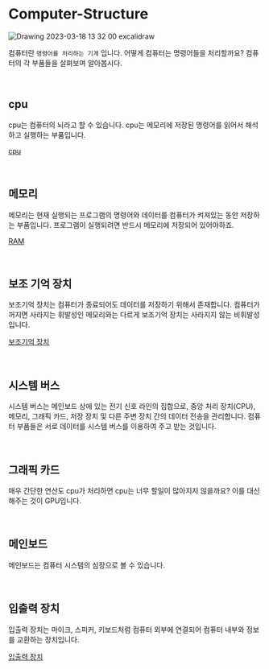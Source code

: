 # Computer-Structure
![Drawing 2023-03-18 13 32 00 excalidraw](https://github.com/gkqkehs7/Computer-Structure/assets/77993709/73f27ce9-c128-4493-a036-62a20d528020)

컴퓨터란 `명령어를 처리하는 기계` 입니다. 어떻게 컴퓨터는 명령어들을 처리할까요? 컴퓨터의 각 부품들을 살펴보며 알아봅시다.

<br/>

## cpu

cpu는 컴퓨터의 뇌라고 할 수 있습니다. cpu는 메모리에 저장된 명령어를 읽어서 해석하고 실행하는 부품입니다.

[cpu](https://www.notion.so/cpu-ecb8b88b57ae4ded9ece95148b8b7c56?pvs=21)

<br/>

## 메모리

메모리는 현재 실행되는 프로그램의 명령어와 데이터를 컴퓨터가 켜져있는 동안 저장하는 부품입니다. 프로그램이 실행되려면 반드시 메모리에 저장되어 있어야하죠.

[RAM](https://github.com/gkqkehs7/Computer-Structure/blob/main/memory.md)

<br/>

## 보조 기억 장치

보조기억 장치는 컴퓨터가 종료되어도 데이터를 저장하기 위해서 존재합니다. 컴퓨터가 꺼지면 사라지는 휘발성인 메모리와는 다르게 보조기억 장치는 사라지지 않는 비휘발성입니다.

[보조기억 장치](https://www.notion.so/3ee975d3a9d444138c396a4801d75a58?pvs=21)

<br/>

## 시스템 버스

시스템 버스는 메인보드 상에 있는 전기 신호 라인의 집합으로, 중앙 처리 장치(CPU), 메모리, 그래픽 카드, 저장 장치 및 다른 주변 장치 간의 데이터 전송을 관리합니다. 컴퓨터 부품들은 서로 데이터를 시스템 버스를 이용하여 주고 받는 것입니다.

<br/>

## 그래픽 카드

매우 간단한 연산도 cpu가 처리하면 cpu는 너무 할일이 많아지지 않을까요? 이를 대신해주는 것이 GPU입니다.

<br/>

## 메인보드

메인보드는 컴퓨터 시스템의 심장으로 볼 수 있습니다. 

<br/>

## 입출력 장치

입출력 장치는 마이크, 스피커, 키보드처럼 컴퓨터 외부에 연결되어 컴퓨터 내부와 정보를 교환하는 장치입니다.

[입출력 장치](https://www.notion.so/52ecabc54b9245008b0d3c09b586108a?pvs=21)
